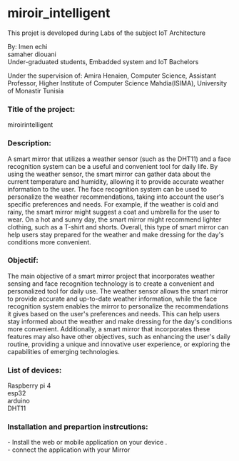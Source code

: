 # miroir_intelligent


This projet is developed during Labs of the subject IoT Architecture

By:
Imen echi<br>
samaher diouani<br>
Under-graduated students, 
Embadded system and IoT Bachelors 


Under the supervision of:
Amira Henaien, 
Computer Science, Assistant Professor,
Higher Institute of Computer Science Mahdia(ISIMA),
University of Monastir Tunisia


<h3>Title of the project:</h3>
miroirintelligent

<h3>Description:</h3>
A smart mirror that utilizes a weather sensor (such as the DHT11) and a face recognition system can be a useful and convenient tool for daily life. By using the weather sensor, the smart mirror can gather data about the current temperature and humidity, allowing it to provide accurate weather information to the user. The face recognition system can be used to personalize the weather recommendations, taking into account the user's specific preferences and needs. For example, if the weather is cold and rainy, the smart mirror might suggest a coat and umbrella for the user to wear. On a hot and sunny day, the smart mirror might recommend lighter clothing, such as a T-shirt and shorts. Overall, this type of smart mirror can help users stay prepared for the weather and make dressing for the day's conditions more convenient.

<h3>Objectif:</h3>
The main objective of a smart mirror project that incorporates weather sensing and face recognition technology is to create a convenient and personalized tool for daily use. The weather sensor allows the smart mirror to provide accurate and up-to-date weather information, while the face recognition system enables the mirror to personalize the recommendations it gives based on the user's preferences and needs. This can help users stay informed about the weather and make dressing for the day's conditions more convenient. Additionally, a smart mirror that incorporates these features may also have other objectives, such as enhancing the user's daily routine, providing a unique and innovative user experience, or exploring the capabilities of emerging technologies.

<h3>List of devices:</h3>
Raspberry pi 4<br>
esp32<br>
arduino<br>
DHT11<br>





<h3>Installation and prepartion instrcutions:</h3> 
- Install the web or mobile application on your device . <br>
- connect the application with your Mirror <br>
